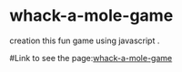 # whack-a-mole-game
creation this fun game using javascript .

#Link to see the page:[whack-a-mole-game](https://vibhav-jaiswal.github.io/whack-a-mole-game/)
